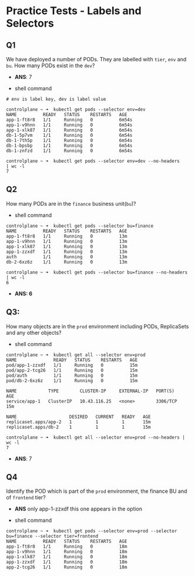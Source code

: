 # Practice Tests - Labels and Selectors

## Q1

We have deployed a number of PODs. They are labelled with `tier`, `env` and `bu`.
How many PODs exist in the `dev`?

- **ANS**: 7

- shell command

```shell
# env is label key, dev is label value 

controlplane ~ ➜  kubectl get pods --selector env=dev 
NAME          READY   STATUS    RESTARTS   AGE
app-1-ft8r8   1/1     Running   0          6m54s
app-1-v9hnn   1/1     Running   0          6m54s
app-1-xlk87   1/1     Running   0          6m54s
db-1-5p7vm    1/1     Running   0          6m54s
db-1-7th5p    1/1     Running   0          6m54s
db-1-bpsbp    1/1     Running   0          6m54s
db-1-znfzd    1/1     Running   0          6m54s

controlplane ~ ➜  kubectl get pods --selector env=dev --no-headers 
| wc -l 
7
```

## Q2

How many PODs are in the `finance` business unit(`bu`)?

- shell command

```shell
controlplane ~ ➜  kubectl get pods --selector bu=finance
NAME          READY   STATUS    RESTARTS   AGE
app-1-ft8r8   1/1     Running   0          13m
app-1-v9hnn   1/1     Running   0          13m
app-1-xlk87   1/1     Running   0          13m
app-1-zzxdf   1/1     Running   0          13m
auth          1/1     Running   0          13m
db-2-6xz6z    1/1     Running   0          13m

controlplane ~ ➜  kubectl get pods --selector bu=finance --no-headers | wc -l 
6

```

- **ANS: 6**

## Q3:

How many objects are in the `prod` environment including PODs, ReplicaSets and any other objects?

- shell command

```shell
controlplane ~ ➜  kubectl get all --selector env=prod
NAME              READY   STATUS    RESTARTS   AGE
pod/app-1-zzxdf   1/1     Running   0          15m
pod/app-2-tcg26   1/1     Running   0          15m
pod/auth          1/1     Running   0          15m
pod/db-2-6xz6z    1/1     Running   0          15m

NAME            TYPE        CLUSTER-IP     EXTERNAL-IP   PORT(S)    AGE
service/app-1   ClusterIP   10.43.116.25   <none>        3306/TCP   15m

NAME                    DESIRED   CURRENT   READY   AGE
replicaset.apps/app-2   1         1         1       15m
replicaset.apps/db-2    1         1         1       15m

controlplane ~ ➜  kubectl get all --selector env=prod --no-headers | wc -l 
7
```

- **ANS**: 7

## Q4

Identify the POD which is part of the `prod` environment, the finance BU and of `frontend` tier?

- **ANS** only app-1-zzxdf this one appears in the option

- shell command

```shell
controlplane ~ ➜  kubectl get pods --selector env=prod --selector  bu=finance --selector tier=frontend 
NAME          READY   STATUS    RESTARTS   AGE
app-1-ft8r8   1/1     Running   0          18m
app-1-v9hnn   1/1     Running   0          18m
app-1-xlk87   1/1     Running   0          18m
app-1-zzxdf   1/1     Running   0          18m
app-2-tcg26   1/1     Running   0          18m

```





